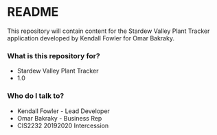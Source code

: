 # README #

This repository will contain content for the Stardew Valley Plant Tracker application developed by Kendall Fowler for Omar Bakraky.

### What is this repository for? ###

* Stardew Valley Plant Tracker
* 1.0

### Who do I talk to? ###

* Kendall Fowler - Lead Developer
* Omar Bakraky - Business Rep
* CIS2232 20192020 Intercession
